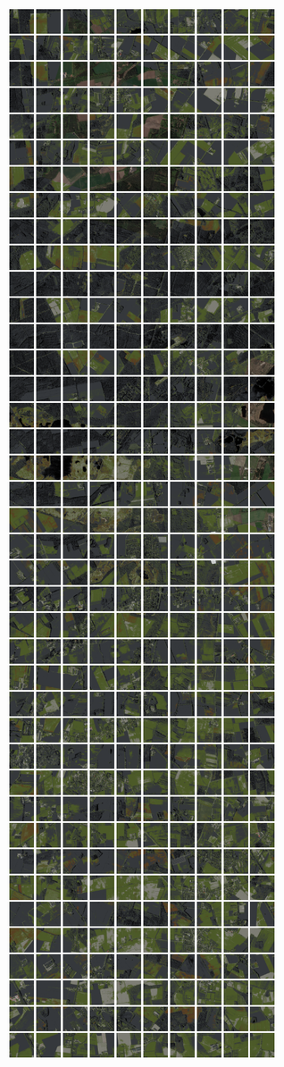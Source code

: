 <html>
<div>
<img src="https://github.com/HakkaTjakka/NL_TILE_MAP/blob/main/18/615/-1031/r.6150.-10310.png" height="44" width="44">
<img src="https://github.com/HakkaTjakka/NL_TILE_MAP/blob/main/18/615/-1031/r.6151.-10310.png" height="44" width="44">
<img src="https://github.com/HakkaTjakka/NL_TILE_MAP/blob/main/18/615/-1031/r.6152.-10310.png" height="44" width="44">
<img src="https://github.com/HakkaTjakka/NL_TILE_MAP/blob/main/18/615/-1031/r.6153.-10310.png" height="44" width="44">
<img src="https://github.com/HakkaTjakka/NL_TILE_MAP/blob/main/18/615/-1031/r.6154.-10310.png" height="44" width="44">
<img src="https://github.com/HakkaTjakka/NL_TILE_MAP/blob/main/18/615/-1031/r.6155.-10310.png" height="44" width="44">
<img src="https://github.com/HakkaTjakka/NL_TILE_MAP/blob/main/18/615/-1031/r.6156.-10310.png" height="44" width="44">
<img src="https://github.com/HakkaTjakka/NL_TILE_MAP/blob/main/18/615/-1031/r.6157.-10310.png" height="44" width="44">
<img src="https://github.com/HakkaTjakka/NL_TILE_MAP/blob/main/18/615/-1031/r.6158.-10310.png" height="44" width="44">
<img src="https://github.com/HakkaTjakka/NL_TILE_MAP/blob/main/18/615/-1031/r.6159.-10310.png" height="44" width="44">
<img src="https://github.com/HakkaTjakka/NL_TILE_MAP/blob/main/18/616/-1031/r.6160.-10310.png" height="44" width="44">
<img src="https://github.com/HakkaTjakka/NL_TILE_MAP/blob/main/18/616/-1031/r.6161.-10310.png" height="44" width="44">
<img src="https://github.com/HakkaTjakka/NL_TILE_MAP/blob/main/18/616/-1031/r.6162.-10310.png" height="44" width="44">
<img src="https://github.com/HakkaTjakka/NL_TILE_MAP/blob/main/18/616/-1031/r.6163.-10310.png" height="44" width="44">
<img src="https://github.com/HakkaTjakka/NL_TILE_MAP/blob/main/18/616/-1031/r.6164.-10310.png" height="44" width="44">
<img src="https://github.com/HakkaTjakka/NL_TILE_MAP/blob/main/18/616/-1031/r.6165.-10310.png" height="44" width="44">
<img src="https://github.com/HakkaTjakka/NL_TILE_MAP/blob/main/18/616/-1031/r.6166.-10310.png" height="44" width="44">
<img src="https://github.com/HakkaTjakka/NL_TILE_MAP/blob/main/18/616/-1031/r.6167.-10310.png" height="44" width="44">
<img src="https://github.com/HakkaTjakka/NL_TILE_MAP/blob/main/18/616/-1031/r.6168.-10310.png" height="44" width="44">
<img src="https://github.com/HakkaTjakka/NL_TILE_MAP/blob/main/18/616/-1031/r.6169.-10310.png" height="44" width="44">
<br>
<img src="https://github.com/HakkaTjakka/NL_TILE_MAP/blob/main/18/615/-1031/r.6150.-10309.png" height="44" width="44">
<img src="https://github.com/HakkaTjakka/NL_TILE_MAP/blob/main/18/615/-1031/r.6151.-10309.png" height="44" width="44">
<img src="https://github.com/HakkaTjakka/NL_TILE_MAP/blob/main/18/615/-1031/r.6152.-10309.png" height="44" width="44">
<img src="https://github.com/HakkaTjakka/NL_TILE_MAP/blob/main/18/615/-1031/r.6153.-10309.png" height="44" width="44">
<img src="https://github.com/HakkaTjakka/NL_TILE_MAP/blob/main/18/615/-1031/r.6154.-10309.png" height="44" width="44">
<img src="https://github.com/HakkaTjakka/NL_TILE_MAP/blob/main/18/615/-1031/r.6155.-10309.png" height="44" width="44">
<img src="https://github.com/HakkaTjakka/NL_TILE_MAP/blob/main/18/615/-1031/r.6156.-10309.png" height="44" width="44">
<img src="https://github.com/HakkaTjakka/NL_TILE_MAP/blob/main/18/615/-1031/r.6157.-10309.png" height="44" width="44">
<img src="https://github.com/HakkaTjakka/NL_TILE_MAP/blob/main/18/615/-1031/r.6158.-10309.png" height="44" width="44">
<img src="https://github.com/HakkaTjakka/NL_TILE_MAP/blob/main/18/615/-1031/r.6159.-10309.png" height="44" width="44">
<img src="https://github.com/HakkaTjakka/NL_TILE_MAP/blob/main/18/616/-1031/r.6160.-10309.png" height="44" width="44">
<img src="https://github.com/HakkaTjakka/NL_TILE_MAP/blob/main/18/616/-1031/r.6161.-10309.png" height="44" width="44">
<img src="https://github.com/HakkaTjakka/NL_TILE_MAP/blob/main/18/616/-1031/r.6162.-10309.png" height="44" width="44">
<img src="https://github.com/HakkaTjakka/NL_TILE_MAP/blob/main/18/616/-1031/r.6163.-10309.png" height="44" width="44">
<img src="https://github.com/HakkaTjakka/NL_TILE_MAP/blob/main/18/616/-1031/r.6164.-10309.png" height="44" width="44">
<img src="https://github.com/HakkaTjakka/NL_TILE_MAP/blob/main/18/616/-1031/r.6165.-10309.png" height="44" width="44">
<img src="https://github.com/HakkaTjakka/NL_TILE_MAP/blob/main/18/616/-1031/r.6166.-10309.png" height="44" width="44">
<img src="https://github.com/HakkaTjakka/NL_TILE_MAP/blob/main/18/616/-1031/r.6167.-10309.png" height="44" width="44">
<img src="https://github.com/HakkaTjakka/NL_TILE_MAP/blob/main/18/616/-1031/r.6168.-10309.png" height="44" width="44">
<img src="https://github.com/HakkaTjakka/NL_TILE_MAP/blob/main/18/616/-1031/r.6169.-10309.png" height="44" width="44">
<br>
<img src="https://github.com/HakkaTjakka/NL_TILE_MAP/blob/main/18/615/-1031/r.6150.-10308.png" height="44" width="44">
<img src="https://github.com/HakkaTjakka/NL_TILE_MAP/blob/main/18/615/-1031/r.6151.-10308.png" height="44" width="44">
<img src="https://github.com/HakkaTjakka/NL_TILE_MAP/blob/main/18/615/-1031/r.6152.-10308.png" height="44" width="44">
<img src="https://github.com/HakkaTjakka/NL_TILE_MAP/blob/main/18/615/-1031/r.6153.-10308.png" height="44" width="44">
<img src="https://github.com/HakkaTjakka/NL_TILE_MAP/blob/main/18/615/-1031/r.6154.-10308.png" height="44" width="44">
<img src="https://github.com/HakkaTjakka/NL_TILE_MAP/blob/main/18/615/-1031/r.6155.-10308.png" height="44" width="44">
<img src="https://github.com/HakkaTjakka/NL_TILE_MAP/blob/main/18/615/-1031/r.6156.-10308.png" height="44" width="44">
<img src="https://github.com/HakkaTjakka/NL_TILE_MAP/blob/main/18/615/-1031/r.6157.-10308.png" height="44" width="44">
<img src="https://github.com/HakkaTjakka/NL_TILE_MAP/blob/main/18/615/-1031/r.6158.-10308.png" height="44" width="44">
<img src="https://github.com/HakkaTjakka/NL_TILE_MAP/blob/main/18/615/-1031/r.6159.-10308.png" height="44" width="44">
<img src="https://github.com/HakkaTjakka/NL_TILE_MAP/blob/main/18/616/-1031/r.6160.-10308.png" height="44" width="44">
<img src="https://github.com/HakkaTjakka/NL_TILE_MAP/blob/main/18/616/-1031/r.6161.-10308.png" height="44" width="44">
<img src="https://github.com/HakkaTjakka/NL_TILE_MAP/blob/main/18/616/-1031/r.6162.-10308.png" height="44" width="44">
<img src="https://github.com/HakkaTjakka/NL_TILE_MAP/blob/main/18/616/-1031/r.6163.-10308.png" height="44" width="44">
<img src="https://github.com/HakkaTjakka/NL_TILE_MAP/blob/main/18/616/-1031/r.6164.-10308.png" height="44" width="44">
<img src="https://github.com/HakkaTjakka/NL_TILE_MAP/blob/main/18/616/-1031/r.6165.-10308.png" height="44" width="44">
<img src="https://github.com/HakkaTjakka/NL_TILE_MAP/blob/main/18/616/-1031/r.6166.-10308.png" height="44" width="44">
<img src="https://github.com/HakkaTjakka/NL_TILE_MAP/blob/main/18/616/-1031/r.6167.-10308.png" height="44" width="44">
<img src="https://github.com/HakkaTjakka/NL_TILE_MAP/blob/main/18/616/-1031/r.6168.-10308.png" height="44" width="44">
<img src="https://github.com/HakkaTjakka/NL_TILE_MAP/blob/main/18/616/-1031/r.6169.-10308.png" height="44" width="44">
<br>
<img src="https://github.com/HakkaTjakka/NL_TILE_MAP/blob/main/18/615/-1031/r.6150.-10307.png" height="44" width="44">
<img src="https://github.com/HakkaTjakka/NL_TILE_MAP/blob/main/18/615/-1031/r.6151.-10307.png" height="44" width="44">
<img src="https://github.com/HakkaTjakka/NL_TILE_MAP/blob/main/18/615/-1031/r.6152.-10307.png" height="44" width="44">
<img src="https://github.com/HakkaTjakka/NL_TILE_MAP/blob/main/18/615/-1031/r.6153.-10307.png" height="44" width="44">
<img src="https://github.com/HakkaTjakka/NL_TILE_MAP/blob/main/18/615/-1031/r.6154.-10307.png" height="44" width="44">
<img src="https://github.com/HakkaTjakka/NL_TILE_MAP/blob/main/18/615/-1031/r.6155.-10307.png" height="44" width="44">
<img src="https://github.com/HakkaTjakka/NL_TILE_MAP/blob/main/18/615/-1031/r.6156.-10307.png" height="44" width="44">
<img src="https://github.com/HakkaTjakka/NL_TILE_MAP/blob/main/18/615/-1031/r.6157.-10307.png" height="44" width="44">
<img src="https://github.com/HakkaTjakka/NL_TILE_MAP/blob/main/18/615/-1031/r.6158.-10307.png" height="44" width="44">
<img src="https://github.com/HakkaTjakka/NL_TILE_MAP/blob/main/18/615/-1031/r.6159.-10307.png" height="44" width="44">
<img src="https://github.com/HakkaTjakka/NL_TILE_MAP/blob/main/18/616/-1031/r.6160.-10307.png" height="44" width="44">
<img src="https://github.com/HakkaTjakka/NL_TILE_MAP/blob/main/18/616/-1031/r.6161.-10307.png" height="44" width="44">
<img src="https://github.com/HakkaTjakka/NL_TILE_MAP/blob/main/18/616/-1031/r.6162.-10307.png" height="44" width="44">
<img src="https://github.com/HakkaTjakka/NL_TILE_MAP/blob/main/18/616/-1031/r.6163.-10307.png" height="44" width="44">
<img src="https://github.com/HakkaTjakka/NL_TILE_MAP/blob/main/18/616/-1031/r.6164.-10307.png" height="44" width="44">
<img src="https://github.com/HakkaTjakka/NL_TILE_MAP/blob/main/18/616/-1031/r.6165.-10307.png" height="44" width="44">
<img src="https://github.com/HakkaTjakka/NL_TILE_MAP/blob/main/18/616/-1031/r.6166.-10307.png" height="44" width="44">
<img src="https://github.com/HakkaTjakka/NL_TILE_MAP/blob/main/18/616/-1031/r.6167.-10307.png" height="44" width="44">
<img src="https://github.com/HakkaTjakka/NL_TILE_MAP/blob/main/18/616/-1031/r.6168.-10307.png" height="44" width="44">
<img src="https://github.com/HakkaTjakka/NL_TILE_MAP/blob/main/18/616/-1031/r.6169.-10307.png" height="44" width="44">
<br>
<img src="https://github.com/HakkaTjakka/NL_TILE_MAP/blob/main/18/615/-1031/r.6150.-10306.png" height="44" width="44">
<img src="https://github.com/HakkaTjakka/NL_TILE_MAP/blob/main/18/615/-1031/r.6151.-10306.png" height="44" width="44">
<img src="https://github.com/HakkaTjakka/NL_TILE_MAP/blob/main/18/615/-1031/r.6152.-10306.png" height="44" width="44">
<img src="https://github.com/HakkaTjakka/NL_TILE_MAP/blob/main/18/615/-1031/r.6153.-10306.png" height="44" width="44">
<img src="https://github.com/HakkaTjakka/NL_TILE_MAP/blob/main/18/615/-1031/r.6154.-10306.png" height="44" width="44">
<img src="https://github.com/HakkaTjakka/NL_TILE_MAP/blob/main/18/615/-1031/r.6155.-10306.png" height="44" width="44">
<img src="https://github.com/HakkaTjakka/NL_TILE_MAP/blob/main/18/615/-1031/r.6156.-10306.png" height="44" width="44">
<img src="https://github.com/HakkaTjakka/NL_TILE_MAP/blob/main/18/615/-1031/r.6157.-10306.png" height="44" width="44">
<img src="https://github.com/HakkaTjakka/NL_TILE_MAP/blob/main/18/615/-1031/r.6158.-10306.png" height="44" width="44">
<img src="https://github.com/HakkaTjakka/NL_TILE_MAP/blob/main/18/615/-1031/r.6159.-10306.png" height="44" width="44">
<img src="https://github.com/HakkaTjakka/NL_TILE_MAP/blob/main/18/616/-1031/r.6160.-10306.png" height="44" width="44">
<img src="https://github.com/HakkaTjakka/NL_TILE_MAP/blob/main/18/616/-1031/r.6161.-10306.png" height="44" width="44">
<img src="https://github.com/HakkaTjakka/NL_TILE_MAP/blob/main/18/616/-1031/r.6162.-10306.png" height="44" width="44">
<img src="https://github.com/HakkaTjakka/NL_TILE_MAP/blob/main/18/616/-1031/r.6163.-10306.png" height="44" width="44">
<img src="https://github.com/HakkaTjakka/NL_TILE_MAP/blob/main/18/616/-1031/r.6164.-10306.png" height="44" width="44">
<img src="https://github.com/HakkaTjakka/NL_TILE_MAP/blob/main/18/616/-1031/r.6165.-10306.png" height="44" width="44">
<img src="https://github.com/HakkaTjakka/NL_TILE_MAP/blob/main/18/616/-1031/r.6166.-10306.png" height="44" width="44">
<img src="https://github.com/HakkaTjakka/NL_TILE_MAP/blob/main/18/616/-1031/r.6167.-10306.png" height="44" width="44">
<img src="https://github.com/HakkaTjakka/NL_TILE_MAP/blob/main/18/616/-1031/r.6168.-10306.png" height="44" width="44">
<img src="https://github.com/HakkaTjakka/NL_TILE_MAP/blob/main/18/616/-1031/r.6169.-10306.png" height="44" width="44">
<br>
<img src="https://github.com/HakkaTjakka/NL_TILE_MAP/blob/main/18/615/-1031/r.6150.-10305.png" height="44" width="44">
<img src="https://github.com/HakkaTjakka/NL_TILE_MAP/blob/main/18/615/-1031/r.6151.-10305.png" height="44" width="44">
<img src="https://github.com/HakkaTjakka/NL_TILE_MAP/blob/main/18/615/-1031/r.6152.-10305.png" height="44" width="44">
<img src="https://github.com/HakkaTjakka/NL_TILE_MAP/blob/main/18/615/-1031/r.6153.-10305.png" height="44" width="44">
<img src="https://github.com/HakkaTjakka/NL_TILE_MAP/blob/main/18/615/-1031/r.6154.-10305.png" height="44" width="44">
<img src="https://github.com/HakkaTjakka/NL_TILE_MAP/blob/main/18/615/-1031/r.6155.-10305.png" height="44" width="44">
<img src="https://github.com/HakkaTjakka/NL_TILE_MAP/blob/main/18/615/-1031/r.6156.-10305.png" height="44" width="44">
<img src="https://github.com/HakkaTjakka/NL_TILE_MAP/blob/main/18/615/-1031/r.6157.-10305.png" height="44" width="44">
<img src="https://github.com/HakkaTjakka/NL_TILE_MAP/blob/main/18/615/-1031/r.6158.-10305.png" height="44" width="44">
<img src="https://github.com/HakkaTjakka/NL_TILE_MAP/blob/main/18/615/-1031/r.6159.-10305.png" height="44" width="44">
<img src="https://github.com/HakkaTjakka/NL_TILE_MAP/blob/main/18/616/-1031/r.6160.-10305.png" height="44" width="44">
<img src="https://github.com/HakkaTjakka/NL_TILE_MAP/blob/main/18/616/-1031/r.6161.-10305.png" height="44" width="44">
<img src="https://github.com/HakkaTjakka/NL_TILE_MAP/blob/main/18/616/-1031/r.6162.-10305.png" height="44" width="44">
<img src="https://github.com/HakkaTjakka/NL_TILE_MAP/blob/main/18/616/-1031/r.6163.-10305.png" height="44" width="44">
<img src="https://github.com/HakkaTjakka/NL_TILE_MAP/blob/main/18/616/-1031/r.6164.-10305.png" height="44" width="44">
<img src="https://github.com/HakkaTjakka/NL_TILE_MAP/blob/main/18/616/-1031/r.6165.-10305.png" height="44" width="44">
<img src="https://github.com/HakkaTjakka/NL_TILE_MAP/blob/main/18/616/-1031/r.6166.-10305.png" height="44" width="44">
<img src="https://github.com/HakkaTjakka/NL_TILE_MAP/blob/main/18/616/-1031/r.6167.-10305.png" height="44" width="44">
<img src="https://github.com/HakkaTjakka/NL_TILE_MAP/blob/main/18/616/-1031/r.6168.-10305.png" height="44" width="44">
<img src="https://github.com/HakkaTjakka/NL_TILE_MAP/blob/main/18/616/-1031/r.6169.-10305.png" height="44" width="44">
<br>
<img src="https://github.com/HakkaTjakka/NL_TILE_MAP/blob/main/18/615/-1031/r.6150.-10304.png" height="44" width="44">
<img src="https://github.com/HakkaTjakka/NL_TILE_MAP/blob/main/18/615/-1031/r.6151.-10304.png" height="44" width="44">
<img src="https://github.com/HakkaTjakka/NL_TILE_MAP/blob/main/18/615/-1031/r.6152.-10304.png" height="44" width="44">
<img src="https://github.com/HakkaTjakka/NL_TILE_MAP/blob/main/18/615/-1031/r.6153.-10304.png" height="44" width="44">
<img src="https://github.com/HakkaTjakka/NL_TILE_MAP/blob/main/18/615/-1031/r.6154.-10304.png" height="44" width="44">
<img src="https://github.com/HakkaTjakka/NL_TILE_MAP/blob/main/18/615/-1031/r.6155.-10304.png" height="44" width="44">
<img src="https://github.com/HakkaTjakka/NL_TILE_MAP/blob/main/18/615/-1031/r.6156.-10304.png" height="44" width="44">
<img src="https://github.com/HakkaTjakka/NL_TILE_MAP/blob/main/18/615/-1031/r.6157.-10304.png" height="44" width="44">
<img src="https://github.com/HakkaTjakka/NL_TILE_MAP/blob/main/18/615/-1031/r.6158.-10304.png" height="44" width="44">
<img src="https://github.com/HakkaTjakka/NL_TILE_MAP/blob/main/18/615/-1031/r.6159.-10304.png" height="44" width="44">
<img src="https://github.com/HakkaTjakka/NL_TILE_MAP/blob/main/18/616/-1031/r.6160.-10304.png" height="44" width="44">
<img src="https://github.com/HakkaTjakka/NL_TILE_MAP/blob/main/18/616/-1031/r.6161.-10304.png" height="44" width="44">
<img src="https://github.com/HakkaTjakka/NL_TILE_MAP/blob/main/18/616/-1031/r.6162.-10304.png" height="44" width="44">
<img src="https://github.com/HakkaTjakka/NL_TILE_MAP/blob/main/18/616/-1031/r.6163.-10304.png" height="44" width="44">
<img src="https://github.com/HakkaTjakka/NL_TILE_MAP/blob/main/18/616/-1031/r.6164.-10304.png" height="44" width="44">
<img src="https://github.com/HakkaTjakka/NL_TILE_MAP/blob/main/18/616/-1031/r.6165.-10304.png" height="44" width="44">
<img src="https://github.com/HakkaTjakka/NL_TILE_MAP/blob/main/18/616/-1031/r.6166.-10304.png" height="44" width="44">
<img src="https://github.com/HakkaTjakka/NL_TILE_MAP/blob/main/18/616/-1031/r.6167.-10304.png" height="44" width="44">
<img src="https://github.com/HakkaTjakka/NL_TILE_MAP/blob/main/18/616/-1031/r.6168.-10304.png" height="44" width="44">
<img src="https://github.com/HakkaTjakka/NL_TILE_MAP/blob/main/18/616/-1031/r.6169.-10304.png" height="44" width="44">
<br>
<img src="https://github.com/HakkaTjakka/NL_TILE_MAP/blob/main/18/615/-1031/r.6150.-10303.png" height="44" width="44">
<img src="https://github.com/HakkaTjakka/NL_TILE_MAP/blob/main/18/615/-1031/r.6151.-10303.png" height="44" width="44">
<img src="https://github.com/HakkaTjakka/NL_TILE_MAP/blob/main/18/615/-1031/r.6152.-10303.png" height="44" width="44">
<img src="https://github.com/HakkaTjakka/NL_TILE_MAP/blob/main/18/615/-1031/r.6153.-10303.png" height="44" width="44">
<img src="https://github.com/HakkaTjakka/NL_TILE_MAP/blob/main/18/615/-1031/r.6154.-10303.png" height="44" width="44">
<img src="https://github.com/HakkaTjakka/NL_TILE_MAP/blob/main/18/615/-1031/r.6155.-10303.png" height="44" width="44">
<img src="https://github.com/HakkaTjakka/NL_TILE_MAP/blob/main/18/615/-1031/r.6156.-10303.png" height="44" width="44">
<img src="https://github.com/HakkaTjakka/NL_TILE_MAP/blob/main/18/615/-1031/r.6157.-10303.png" height="44" width="44">
<img src="https://github.com/HakkaTjakka/NL_TILE_MAP/blob/main/18/615/-1031/r.6158.-10303.png" height="44" width="44">
<img src="https://github.com/HakkaTjakka/NL_TILE_MAP/blob/main/18/615/-1031/r.6159.-10303.png" height="44" width="44">
<img src="https://github.com/HakkaTjakka/NL_TILE_MAP/blob/main/18/616/-1031/r.6160.-10303.png" height="44" width="44">
<img src="https://github.com/HakkaTjakka/NL_TILE_MAP/blob/main/18/616/-1031/r.6161.-10303.png" height="44" width="44">
<img src="https://github.com/HakkaTjakka/NL_TILE_MAP/blob/main/18/616/-1031/r.6162.-10303.png" height="44" width="44">
<img src="https://github.com/HakkaTjakka/NL_TILE_MAP/blob/main/18/616/-1031/r.6163.-10303.png" height="44" width="44">
<img src="https://github.com/HakkaTjakka/NL_TILE_MAP/blob/main/18/616/-1031/r.6164.-10303.png" height="44" width="44">
<img src="https://github.com/HakkaTjakka/NL_TILE_MAP/blob/main/18/616/-1031/r.6165.-10303.png" height="44" width="44">
<img src="https://github.com/HakkaTjakka/NL_TILE_MAP/blob/main/18/616/-1031/r.6166.-10303.png" height="44" width="44">
<img src="https://github.com/HakkaTjakka/NL_TILE_MAP/blob/main/18/616/-1031/r.6167.-10303.png" height="44" width="44">
<img src="https://github.com/HakkaTjakka/NL_TILE_MAP/blob/main/18/616/-1031/r.6168.-10303.png" height="44" width="44">
<img src="https://github.com/HakkaTjakka/NL_TILE_MAP/blob/main/18/616/-1031/r.6169.-10303.png" height="44" width="44">
<br>
<img src="https://github.com/HakkaTjakka/NL_TILE_MAP/blob/main/18/615/-1031/r.6150.-10302.png" height="44" width="44">
<img src="https://github.com/HakkaTjakka/NL_TILE_MAP/blob/main/18/615/-1031/r.6151.-10302.png" height="44" width="44">
<img src="https://github.com/HakkaTjakka/NL_TILE_MAP/blob/main/18/615/-1031/r.6152.-10302.png" height="44" width="44">
<img src="https://github.com/HakkaTjakka/NL_TILE_MAP/blob/main/18/615/-1031/r.6153.-10302.png" height="44" width="44">
<img src="https://github.com/HakkaTjakka/NL_TILE_MAP/blob/main/18/615/-1031/r.6154.-10302.png" height="44" width="44">
<img src="https://github.com/HakkaTjakka/NL_TILE_MAP/blob/main/18/615/-1031/r.6155.-10302.png" height="44" width="44">
<img src="https://github.com/HakkaTjakka/NL_TILE_MAP/blob/main/18/615/-1031/r.6156.-10302.png" height="44" width="44">
<img src="https://github.com/HakkaTjakka/NL_TILE_MAP/blob/main/18/615/-1031/r.6157.-10302.png" height="44" width="44">
<img src="https://github.com/HakkaTjakka/NL_TILE_MAP/blob/main/18/615/-1031/r.6158.-10302.png" height="44" width="44">
<img src="https://github.com/HakkaTjakka/NL_TILE_MAP/blob/main/18/615/-1031/r.6159.-10302.png" height="44" width="44">
<img src="https://github.com/HakkaTjakka/NL_TILE_MAP/blob/main/18/616/-1031/r.6160.-10302.png" height="44" width="44">
<img src="https://github.com/HakkaTjakka/NL_TILE_MAP/blob/main/18/616/-1031/r.6161.-10302.png" height="44" width="44">
<img src="https://github.com/HakkaTjakka/NL_TILE_MAP/blob/main/18/616/-1031/r.6162.-10302.png" height="44" width="44">
<img src="https://github.com/HakkaTjakka/NL_TILE_MAP/blob/main/18/616/-1031/r.6163.-10302.png" height="44" width="44">
<img src="https://github.com/HakkaTjakka/NL_TILE_MAP/blob/main/18/616/-1031/r.6164.-10302.png" height="44" width="44">
<img src="https://github.com/HakkaTjakka/NL_TILE_MAP/blob/main/18/616/-1031/r.6165.-10302.png" height="44" width="44">
<img src="https://github.com/HakkaTjakka/NL_TILE_MAP/blob/main/18/616/-1031/r.6166.-10302.png" height="44" width="44">
<img src="https://github.com/HakkaTjakka/NL_TILE_MAP/blob/main/18/616/-1031/r.6167.-10302.png" height="44" width="44">
<img src="https://github.com/HakkaTjakka/NL_TILE_MAP/blob/main/18/616/-1031/r.6168.-10302.png" height="44" width="44">
<img src="https://github.com/HakkaTjakka/NL_TILE_MAP/blob/main/18/616/-1031/r.6169.-10302.png" height="44" width="44">
<br>
<img src="https://github.com/HakkaTjakka/NL_TILE_MAP/blob/main/18/615/-1031/r.6150.-10301.png" height="44" width="44">
<img src="https://github.com/HakkaTjakka/NL_TILE_MAP/blob/main/18/615/-1031/r.6151.-10301.png" height="44" width="44">
<img src="https://github.com/HakkaTjakka/NL_TILE_MAP/blob/main/18/615/-1031/r.6152.-10301.png" height="44" width="44">
<img src="https://github.com/HakkaTjakka/NL_TILE_MAP/blob/main/18/615/-1031/r.6153.-10301.png" height="44" width="44">
<img src="https://github.com/HakkaTjakka/NL_TILE_MAP/blob/main/18/615/-1031/r.6154.-10301.png" height="44" width="44">
<img src="https://github.com/HakkaTjakka/NL_TILE_MAP/blob/main/18/615/-1031/r.6155.-10301.png" height="44" width="44">
<img src="https://github.com/HakkaTjakka/NL_TILE_MAP/blob/main/18/615/-1031/r.6156.-10301.png" height="44" width="44">
<img src="https://github.com/HakkaTjakka/NL_TILE_MAP/blob/main/18/615/-1031/r.6157.-10301.png" height="44" width="44">
<img src="https://github.com/HakkaTjakka/NL_TILE_MAP/blob/main/18/615/-1031/r.6158.-10301.png" height="44" width="44">
<img src="https://github.com/HakkaTjakka/NL_TILE_MAP/blob/main/18/615/-1031/r.6159.-10301.png" height="44" width="44">
<img src="https://github.com/HakkaTjakka/NL_TILE_MAP/blob/main/18/616/-1031/r.6160.-10301.png" height="44" width="44">
<img src="https://github.com/HakkaTjakka/NL_TILE_MAP/blob/main/18/616/-1031/r.6161.-10301.png" height="44" width="44">
<img src="https://github.com/HakkaTjakka/NL_TILE_MAP/blob/main/18/616/-1031/r.6162.-10301.png" height="44" width="44">
<img src="https://github.com/HakkaTjakka/NL_TILE_MAP/blob/main/18/616/-1031/r.6163.-10301.png" height="44" width="44">
<img src="https://github.com/HakkaTjakka/NL_TILE_MAP/blob/main/18/616/-1031/r.6164.-10301.png" height="44" width="44">
<img src="https://github.com/HakkaTjakka/NL_TILE_MAP/blob/main/18/616/-1031/r.6165.-10301.png" height="44" width="44">
<img src="https://github.com/HakkaTjakka/NL_TILE_MAP/blob/main/18/616/-1031/r.6166.-10301.png" height="44" width="44">
<img src="https://github.com/HakkaTjakka/NL_TILE_MAP/blob/main/18/616/-1031/r.6167.-10301.png" height="44" width="44">
<img src="https://github.com/HakkaTjakka/NL_TILE_MAP/blob/main/18/616/-1031/r.6168.-10301.png" height="44" width="44">
<img src="https://github.com/HakkaTjakka/NL_TILE_MAP/blob/main/18/616/-1031/r.6169.-10301.png" height="44" width="44">
<br>
<img src="https://github.com/HakkaTjakka/NL_TILE_MAP/blob/main/18/615/-1030/r.6150.-10300.png" height="44" width="44">
<img src="https://github.com/HakkaTjakka/NL_TILE_MAP/blob/main/18/615/-1030/r.6151.-10300.png" height="44" width="44">
<img src="https://github.com/HakkaTjakka/NL_TILE_MAP/blob/main/18/615/-1030/r.6152.-10300.png" height="44" width="44">
<img src="https://github.com/HakkaTjakka/NL_TILE_MAP/blob/main/18/615/-1030/r.6153.-10300.png" height="44" width="44">
<img src="https://github.com/HakkaTjakka/NL_TILE_MAP/blob/main/18/615/-1030/r.6154.-10300.png" height="44" width="44">
<img src="https://github.com/HakkaTjakka/NL_TILE_MAP/blob/main/18/615/-1030/r.6155.-10300.png" height="44" width="44">
<img src="https://github.com/HakkaTjakka/NL_TILE_MAP/blob/main/18/615/-1030/r.6156.-10300.png" height="44" width="44">
<img src="https://github.com/HakkaTjakka/NL_TILE_MAP/blob/main/18/615/-1030/r.6157.-10300.png" height="44" width="44">
<img src="https://github.com/HakkaTjakka/NL_TILE_MAP/blob/main/18/615/-1030/r.6158.-10300.png" height="44" width="44">
<img src="https://github.com/HakkaTjakka/NL_TILE_MAP/blob/main/18/615/-1030/r.6159.-10300.png" height="44" width="44">
<img src="https://github.com/HakkaTjakka/NL_TILE_MAP/blob/main/18/616/-1030/r.6160.-10300.png" height="44" width="44">
<img src="https://github.com/HakkaTjakka/NL_TILE_MAP/blob/main/18/616/-1030/r.6161.-10300.png" height="44" width="44">
<img src="https://github.com/HakkaTjakka/NL_TILE_MAP/blob/main/18/616/-1030/r.6162.-10300.png" height="44" width="44">
<img src="https://github.com/HakkaTjakka/NL_TILE_MAP/blob/main/18/616/-1030/r.6163.-10300.png" height="44" width="44">
<img src="https://github.com/HakkaTjakka/NL_TILE_MAP/blob/main/18/616/-1030/r.6164.-10300.png" height="44" width="44">
<img src="https://github.com/HakkaTjakka/NL_TILE_MAP/blob/main/18/616/-1030/r.6165.-10300.png" height="44" width="44">
<img src="https://github.com/HakkaTjakka/NL_TILE_MAP/blob/main/18/616/-1030/r.6166.-10300.png" height="44" width="44">
<img src="https://github.com/HakkaTjakka/NL_TILE_MAP/blob/main/18/616/-1030/r.6167.-10300.png" height="44" width="44">
<img src="https://github.com/HakkaTjakka/NL_TILE_MAP/blob/main/18/616/-1030/r.6168.-10300.png" height="44" width="44">
<img src="https://github.com/HakkaTjakka/NL_TILE_MAP/blob/main/18/616/-1030/r.6169.-10300.png" height="44" width="44">
<br>
<img src="https://github.com/HakkaTjakka/NL_TILE_MAP/blob/main/18/615/-1030/r.6150.-10299.png" height="44" width="44">
<img src="https://github.com/HakkaTjakka/NL_TILE_MAP/blob/main/18/615/-1030/r.6151.-10299.png" height="44" width="44">
<img src="https://github.com/HakkaTjakka/NL_TILE_MAP/blob/main/18/615/-1030/r.6152.-10299.png" height="44" width="44">
<img src="https://github.com/HakkaTjakka/NL_TILE_MAP/blob/main/18/615/-1030/r.6153.-10299.png" height="44" width="44">
<img src="https://github.com/HakkaTjakka/NL_TILE_MAP/blob/main/18/615/-1030/r.6154.-10299.png" height="44" width="44">
<img src="https://github.com/HakkaTjakka/NL_TILE_MAP/blob/main/18/615/-1030/r.6155.-10299.png" height="44" width="44">
<img src="https://github.com/HakkaTjakka/NL_TILE_MAP/blob/main/18/615/-1030/r.6156.-10299.png" height="44" width="44">
<img src="https://github.com/HakkaTjakka/NL_TILE_MAP/blob/main/18/615/-1030/r.6157.-10299.png" height="44" width="44">
<img src="https://github.com/HakkaTjakka/NL_TILE_MAP/blob/main/18/615/-1030/r.6158.-10299.png" height="44" width="44">
<img src="https://github.com/HakkaTjakka/NL_TILE_MAP/blob/main/18/615/-1030/r.6159.-10299.png" height="44" width="44">
<img src="https://github.com/HakkaTjakka/NL_TILE_MAP/blob/main/18/616/-1030/r.6160.-10299.png" height="44" width="44">
<img src="https://github.com/HakkaTjakka/NL_TILE_MAP/blob/main/18/616/-1030/r.6161.-10299.png" height="44" width="44">
<img src="https://github.com/HakkaTjakka/NL_TILE_MAP/blob/main/18/616/-1030/r.6162.-10299.png" height="44" width="44">
<img src="https://github.com/HakkaTjakka/NL_TILE_MAP/blob/main/18/616/-1030/r.6163.-10299.png" height="44" width="44">
<img src="https://github.com/HakkaTjakka/NL_TILE_MAP/blob/main/18/616/-1030/r.6164.-10299.png" height="44" width="44">
<img src="https://github.com/HakkaTjakka/NL_TILE_MAP/blob/main/18/616/-1030/r.6165.-10299.png" height="44" width="44">
<img src="https://github.com/HakkaTjakka/NL_TILE_MAP/blob/main/18/616/-1030/r.6166.-10299.png" height="44" width="44">
<img src="https://github.com/HakkaTjakka/NL_TILE_MAP/blob/main/18/616/-1030/r.6167.-10299.png" height="44" width="44">
<img src="https://github.com/HakkaTjakka/NL_TILE_MAP/blob/main/18/616/-1030/r.6168.-10299.png" height="44" width="44">
<img src="https://github.com/HakkaTjakka/NL_TILE_MAP/blob/main/18/616/-1030/r.6169.-10299.png" height="44" width="44">
<br>
<img src="https://github.com/HakkaTjakka/NL_TILE_MAP/blob/main/18/615/-1030/r.6150.-10298.png" height="44" width="44">
<img src="https://github.com/HakkaTjakka/NL_TILE_MAP/blob/main/18/615/-1030/r.6151.-10298.png" height="44" width="44">
<img src="https://github.com/HakkaTjakka/NL_TILE_MAP/blob/main/18/615/-1030/r.6152.-10298.png" height="44" width="44">
<img src="https://github.com/HakkaTjakka/NL_TILE_MAP/blob/main/18/615/-1030/r.6153.-10298.png" height="44" width="44">
<img src="https://github.com/HakkaTjakka/NL_TILE_MAP/blob/main/18/615/-1030/r.6154.-10298.png" height="44" width="44">
<img src="https://github.com/HakkaTjakka/NL_TILE_MAP/blob/main/18/615/-1030/r.6155.-10298.png" height="44" width="44">
<img src="https://github.com/HakkaTjakka/NL_TILE_MAP/blob/main/18/615/-1030/r.6156.-10298.png" height="44" width="44">
<img src="https://github.com/HakkaTjakka/NL_TILE_MAP/blob/main/18/615/-1030/r.6157.-10298.png" height="44" width="44">
<img src="https://github.com/HakkaTjakka/NL_TILE_MAP/blob/main/18/615/-1030/r.6158.-10298.png" height="44" width="44">
<img src="https://github.com/HakkaTjakka/NL_TILE_MAP/blob/main/18/615/-1030/r.6159.-10298.png" height="44" width="44">
<img src="https://github.com/HakkaTjakka/NL_TILE_MAP/blob/main/18/616/-1030/r.6160.-10298.png" height="44" width="44">
<img src="https://github.com/HakkaTjakka/NL_TILE_MAP/blob/main/18/616/-1030/r.6161.-10298.png" height="44" width="44">
<img src="https://github.com/HakkaTjakka/NL_TILE_MAP/blob/main/18/616/-1030/r.6162.-10298.png" height="44" width="44">
<img src="https://github.com/HakkaTjakka/NL_TILE_MAP/blob/main/18/616/-1030/r.6163.-10298.png" height="44" width="44">
<img src="https://github.com/HakkaTjakka/NL_TILE_MAP/blob/main/18/616/-1030/r.6164.-10298.png" height="44" width="44">
<img src="https://github.com/HakkaTjakka/NL_TILE_MAP/blob/main/18/616/-1030/r.6165.-10298.png" height="44" width="44">
<img src="https://github.com/HakkaTjakka/NL_TILE_MAP/blob/main/18/616/-1030/r.6166.-10298.png" height="44" width="44">
<img src="https://github.com/HakkaTjakka/NL_TILE_MAP/blob/main/18/616/-1030/r.6167.-10298.png" height="44" width="44">
<img src="https://github.com/HakkaTjakka/NL_TILE_MAP/blob/main/18/616/-1030/r.6168.-10298.png" height="44" width="44">
<img src="https://github.com/HakkaTjakka/NL_TILE_MAP/blob/main/18/616/-1030/r.6169.-10298.png" height="44" width="44">
<br>
<img src="https://github.com/HakkaTjakka/NL_TILE_MAP/blob/main/18/615/-1030/r.6150.-10297.png" height="44" width="44">
<img src="https://github.com/HakkaTjakka/NL_TILE_MAP/blob/main/18/615/-1030/r.6151.-10297.png" height="44" width="44">
<img src="https://github.com/HakkaTjakka/NL_TILE_MAP/blob/main/18/615/-1030/r.6152.-10297.png" height="44" width="44">
<img src="https://github.com/HakkaTjakka/NL_TILE_MAP/blob/main/18/615/-1030/r.6153.-10297.png" height="44" width="44">
<img src="https://github.com/HakkaTjakka/NL_TILE_MAP/blob/main/18/615/-1030/r.6154.-10297.png" height="44" width="44">
<img src="https://github.com/HakkaTjakka/NL_TILE_MAP/blob/main/18/615/-1030/r.6155.-10297.png" height="44" width="44">
<img src="https://github.com/HakkaTjakka/NL_TILE_MAP/blob/main/18/615/-1030/r.6156.-10297.png" height="44" width="44">
<img src="https://github.com/HakkaTjakka/NL_TILE_MAP/blob/main/18/615/-1030/r.6157.-10297.png" height="44" width="44">
<img src="https://github.com/HakkaTjakka/NL_TILE_MAP/blob/main/18/615/-1030/r.6158.-10297.png" height="44" width="44">
<img src="https://github.com/HakkaTjakka/NL_TILE_MAP/blob/main/18/615/-1030/r.6159.-10297.png" height="44" width="44">
<img src="https://github.com/HakkaTjakka/NL_TILE_MAP/blob/main/18/616/-1030/r.6160.-10297.png" height="44" width="44">
<img src="https://github.com/HakkaTjakka/NL_TILE_MAP/blob/main/18/616/-1030/r.6161.-10297.png" height="44" width="44">
<img src="https://github.com/HakkaTjakka/NL_TILE_MAP/blob/main/18/616/-1030/r.6162.-10297.png" height="44" width="44">
<img src="https://github.com/HakkaTjakka/NL_TILE_MAP/blob/main/18/616/-1030/r.6163.-10297.png" height="44" width="44">
<img src="https://github.com/HakkaTjakka/NL_TILE_MAP/blob/main/18/616/-1030/r.6164.-10297.png" height="44" width="44">
<img src="https://github.com/HakkaTjakka/NL_TILE_MAP/blob/main/18/616/-1030/r.6165.-10297.png" height="44" width="44">
<img src="https://github.com/HakkaTjakka/NL_TILE_MAP/blob/main/18/616/-1030/r.6166.-10297.png" height="44" width="44">
<img src="https://github.com/HakkaTjakka/NL_TILE_MAP/blob/main/18/616/-1030/r.6167.-10297.png" height="44" width="44">
<img src="https://github.com/HakkaTjakka/NL_TILE_MAP/blob/main/18/616/-1030/r.6168.-10297.png" height="44" width="44">
<img src="https://github.com/HakkaTjakka/NL_TILE_MAP/blob/main/18/616/-1030/r.6169.-10297.png" height="44" width="44">
<br>
<img src="https://github.com/HakkaTjakka/NL_TILE_MAP/blob/main/18/615/-1030/r.6150.-10296.png" height="44" width="44">
<img src="https://github.com/HakkaTjakka/NL_TILE_MAP/blob/main/18/615/-1030/r.6151.-10296.png" height="44" width="44">
<img src="https://github.com/HakkaTjakka/NL_TILE_MAP/blob/main/18/615/-1030/r.6152.-10296.png" height="44" width="44">
<img src="https://github.com/HakkaTjakka/NL_TILE_MAP/blob/main/18/615/-1030/r.6153.-10296.png" height="44" width="44">
<img src="https://github.com/HakkaTjakka/NL_TILE_MAP/blob/main/18/615/-1030/r.6154.-10296.png" height="44" width="44">
<img src="https://github.com/HakkaTjakka/NL_TILE_MAP/blob/main/18/615/-1030/r.6155.-10296.png" height="44" width="44">
<img src="https://github.com/HakkaTjakka/NL_TILE_MAP/blob/main/18/615/-1030/r.6156.-10296.png" height="44" width="44">
<img src="https://github.com/HakkaTjakka/NL_TILE_MAP/blob/main/18/615/-1030/r.6157.-10296.png" height="44" width="44">
<img src="https://github.com/HakkaTjakka/NL_TILE_MAP/blob/main/18/615/-1030/r.6158.-10296.png" height="44" width="44">
<img src="https://github.com/HakkaTjakka/NL_TILE_MAP/blob/main/18/615/-1030/r.6159.-10296.png" height="44" width="44">
<img src="https://github.com/HakkaTjakka/NL_TILE_MAP/blob/main/18/616/-1030/r.6160.-10296.png" height="44" width="44">
<img src="https://github.com/HakkaTjakka/NL_TILE_MAP/blob/main/18/616/-1030/r.6161.-10296.png" height="44" width="44">
<img src="https://github.com/HakkaTjakka/NL_TILE_MAP/blob/main/18/616/-1030/r.6162.-10296.png" height="44" width="44">
<img src="https://github.com/HakkaTjakka/NL_TILE_MAP/blob/main/18/616/-1030/r.6163.-10296.png" height="44" width="44">
<img src="https://github.com/HakkaTjakka/NL_TILE_MAP/blob/main/18/616/-1030/r.6164.-10296.png" height="44" width="44">
<img src="https://github.com/HakkaTjakka/NL_TILE_MAP/blob/main/18/616/-1030/r.6165.-10296.png" height="44" width="44">
<img src="https://github.com/HakkaTjakka/NL_TILE_MAP/blob/main/18/616/-1030/r.6166.-10296.png" height="44" width="44">
<img src="https://github.com/HakkaTjakka/NL_TILE_MAP/blob/main/18/616/-1030/r.6167.-10296.png" height="44" width="44">
<img src="https://github.com/HakkaTjakka/NL_TILE_MAP/blob/main/18/616/-1030/r.6168.-10296.png" height="44" width="44">
<img src="https://github.com/HakkaTjakka/NL_TILE_MAP/blob/main/18/616/-1030/r.6169.-10296.png" height="44" width="44">
<br>
<img src="https://github.com/HakkaTjakka/NL_TILE_MAP/blob/main/18/615/-1030/r.6150.-10295.png" height="44" width="44">
<img src="https://github.com/HakkaTjakka/NL_TILE_MAP/blob/main/18/615/-1030/r.6151.-10295.png" height="44" width="44">
<img src="https://github.com/HakkaTjakka/NL_TILE_MAP/blob/main/18/615/-1030/r.6152.-10295.png" height="44" width="44">
<img src="https://github.com/HakkaTjakka/NL_TILE_MAP/blob/main/18/615/-1030/r.6153.-10295.png" height="44" width="44">
<img src="https://github.com/HakkaTjakka/NL_TILE_MAP/blob/main/18/615/-1030/r.6154.-10295.png" height="44" width="44">
<img src="https://github.com/HakkaTjakka/NL_TILE_MAP/blob/main/18/615/-1030/r.6155.-10295.png" height="44" width="44">
<img src="https://github.com/HakkaTjakka/NL_TILE_MAP/blob/main/18/615/-1030/r.6156.-10295.png" height="44" width="44">
<img src="https://github.com/HakkaTjakka/NL_TILE_MAP/blob/main/18/615/-1030/r.6157.-10295.png" height="44" width="44">
<img src="https://github.com/HakkaTjakka/NL_TILE_MAP/blob/main/18/615/-1030/r.6158.-10295.png" height="44" width="44">
<img src="https://github.com/HakkaTjakka/NL_TILE_MAP/blob/main/18/615/-1030/r.6159.-10295.png" height="44" width="44">
<img src="https://github.com/HakkaTjakka/NL_TILE_MAP/blob/main/18/616/-1030/r.6160.-10295.png" height="44" width="44">
<img src="https://github.com/HakkaTjakka/NL_TILE_MAP/blob/main/18/616/-1030/r.6161.-10295.png" height="44" width="44">
<img src="https://github.com/HakkaTjakka/NL_TILE_MAP/blob/main/18/616/-1030/r.6162.-10295.png" height="44" width="44">
<img src="https://github.com/HakkaTjakka/NL_TILE_MAP/blob/main/18/616/-1030/r.6163.-10295.png" height="44" width="44">
<img src="https://github.com/HakkaTjakka/NL_TILE_MAP/blob/main/18/616/-1030/r.6164.-10295.png" height="44" width="44">
<img src="https://github.com/HakkaTjakka/NL_TILE_MAP/blob/main/18/616/-1030/r.6165.-10295.png" height="44" width="44">
<img src="https://github.com/HakkaTjakka/NL_TILE_MAP/blob/main/18/616/-1030/r.6166.-10295.png" height="44" width="44">
<img src="https://github.com/HakkaTjakka/NL_TILE_MAP/blob/main/18/616/-1030/r.6167.-10295.png" height="44" width="44">
<img src="https://github.com/HakkaTjakka/NL_TILE_MAP/blob/main/18/616/-1030/r.6168.-10295.png" height="44" width="44">
<img src="https://github.com/HakkaTjakka/NL_TILE_MAP/blob/main/18/616/-1030/r.6169.-10295.png" height="44" width="44">
<br>
<img src="https://github.com/HakkaTjakka/NL_TILE_MAP/blob/main/18/615/-1030/r.6150.-10294.png" height="44" width="44">
<img src="https://github.com/HakkaTjakka/NL_TILE_MAP/blob/main/18/615/-1030/r.6151.-10294.png" height="44" width="44">
<img src="https://github.com/HakkaTjakka/NL_TILE_MAP/blob/main/18/615/-1030/r.6152.-10294.png" height="44" width="44">
<img src="https://github.com/HakkaTjakka/NL_TILE_MAP/blob/main/18/615/-1030/r.6153.-10294.png" height="44" width="44">
<img src="https://github.com/HakkaTjakka/NL_TILE_MAP/blob/main/18/615/-1030/r.6154.-10294.png" height="44" width="44">
<img src="https://github.com/HakkaTjakka/NL_TILE_MAP/blob/main/18/615/-1030/r.6155.-10294.png" height="44" width="44">
<img src="https://github.com/HakkaTjakka/NL_TILE_MAP/blob/main/18/615/-1030/r.6156.-10294.png" height="44" width="44">
<img src="https://github.com/HakkaTjakka/NL_TILE_MAP/blob/main/18/615/-1030/r.6157.-10294.png" height="44" width="44">
<img src="https://github.com/HakkaTjakka/NL_TILE_MAP/blob/main/18/615/-1030/r.6158.-10294.png" height="44" width="44">
<img src="https://github.com/HakkaTjakka/NL_TILE_MAP/blob/main/18/615/-1030/r.6159.-10294.png" height="44" width="44">
<img src="https://github.com/HakkaTjakka/NL_TILE_MAP/blob/main/18/616/-1030/r.6160.-10294.png" height="44" width="44">
<img src="https://github.com/HakkaTjakka/NL_TILE_MAP/blob/main/18/616/-1030/r.6161.-10294.png" height="44" width="44">
<img src="https://github.com/HakkaTjakka/NL_TILE_MAP/blob/main/18/616/-1030/r.6162.-10294.png" height="44" width="44">
<img src="https://github.com/HakkaTjakka/NL_TILE_MAP/blob/main/18/616/-1030/r.6163.-10294.png" height="44" width="44">
<img src="https://github.com/HakkaTjakka/NL_TILE_MAP/blob/main/18/616/-1030/r.6164.-10294.png" height="44" width="44">
<img src="https://github.com/HakkaTjakka/NL_TILE_MAP/blob/main/18/616/-1030/r.6165.-10294.png" height="44" width="44">
<img src="https://github.com/HakkaTjakka/NL_TILE_MAP/blob/main/18/616/-1030/r.6166.-10294.png" height="44" width="44">
<img src="https://github.com/HakkaTjakka/NL_TILE_MAP/blob/main/18/616/-1030/r.6167.-10294.png" height="44" width="44">
<img src="https://github.com/HakkaTjakka/NL_TILE_MAP/blob/main/18/616/-1030/r.6168.-10294.png" height="44" width="44">
<img src="https://github.com/HakkaTjakka/NL_TILE_MAP/blob/main/18/616/-1030/r.6169.-10294.png" height="44" width="44">
<br>
<img src="https://github.com/HakkaTjakka/NL_TILE_MAP/blob/main/18/615/-1030/r.6150.-10293.png" height="44" width="44">
<img src="https://github.com/HakkaTjakka/NL_TILE_MAP/blob/main/18/615/-1030/r.6151.-10293.png" height="44" width="44">
<img src="https://github.com/HakkaTjakka/NL_TILE_MAP/blob/main/18/615/-1030/r.6152.-10293.png" height="44" width="44">
<img src="https://github.com/HakkaTjakka/NL_TILE_MAP/blob/main/18/615/-1030/r.6153.-10293.png" height="44" width="44">
<img src="https://github.com/HakkaTjakka/NL_TILE_MAP/blob/main/18/615/-1030/r.6154.-10293.png" height="44" width="44">
<img src="https://github.com/HakkaTjakka/NL_TILE_MAP/blob/main/18/615/-1030/r.6155.-10293.png" height="44" width="44">
<img src="https://github.com/HakkaTjakka/NL_TILE_MAP/blob/main/18/615/-1030/r.6156.-10293.png" height="44" width="44">
<img src="https://github.com/HakkaTjakka/NL_TILE_MAP/blob/main/18/615/-1030/r.6157.-10293.png" height="44" width="44">
<img src="https://github.com/HakkaTjakka/NL_TILE_MAP/blob/main/18/615/-1030/r.6158.-10293.png" height="44" width="44">
<img src="https://github.com/HakkaTjakka/NL_TILE_MAP/blob/main/18/615/-1030/r.6159.-10293.png" height="44" width="44">
<img src="https://github.com/HakkaTjakka/NL_TILE_MAP/blob/main/18/616/-1030/r.6160.-10293.png" height="44" width="44">
<img src="https://github.com/HakkaTjakka/NL_TILE_MAP/blob/main/18/616/-1030/r.6161.-10293.png" height="44" width="44">
<img src="https://github.com/HakkaTjakka/NL_TILE_MAP/blob/main/18/616/-1030/r.6162.-10293.png" height="44" width="44">
<img src="https://github.com/HakkaTjakka/NL_TILE_MAP/blob/main/18/616/-1030/r.6163.-10293.png" height="44" width="44">
<img src="https://github.com/HakkaTjakka/NL_TILE_MAP/blob/main/18/616/-1030/r.6164.-10293.png" height="44" width="44">
<img src="https://github.com/HakkaTjakka/NL_TILE_MAP/blob/main/18/616/-1030/r.6165.-10293.png" height="44" width="44">
<img src="https://github.com/HakkaTjakka/NL_TILE_MAP/blob/main/18/616/-1030/r.6166.-10293.png" height="44" width="44">
<img src="https://github.com/HakkaTjakka/NL_TILE_MAP/blob/main/18/616/-1030/r.6167.-10293.png" height="44" width="44">
<img src="https://github.com/HakkaTjakka/NL_TILE_MAP/blob/main/18/616/-1030/r.6168.-10293.png" height="44" width="44">
<img src="https://github.com/HakkaTjakka/NL_TILE_MAP/blob/main/18/616/-1030/r.6169.-10293.png" height="44" width="44">
<br>
<img src="https://github.com/HakkaTjakka/NL_TILE_MAP/blob/main/18/615/-1030/r.6150.-10292.png" height="44" width="44">
<img src="https://github.com/HakkaTjakka/NL_TILE_MAP/blob/main/18/615/-1030/r.6151.-10292.png" height="44" width="44">
<img src="https://github.com/HakkaTjakka/NL_TILE_MAP/blob/main/18/615/-1030/r.6152.-10292.png" height="44" width="44">
<img src="https://github.com/HakkaTjakka/NL_TILE_MAP/blob/main/18/615/-1030/r.6153.-10292.png" height="44" width="44">
<img src="https://github.com/HakkaTjakka/NL_TILE_MAP/blob/main/18/615/-1030/r.6154.-10292.png" height="44" width="44">
<img src="https://github.com/HakkaTjakka/NL_TILE_MAP/blob/main/18/615/-1030/r.6155.-10292.png" height="44" width="44">
<img src="https://github.com/HakkaTjakka/NL_TILE_MAP/blob/main/18/615/-1030/r.6156.-10292.png" height="44" width="44">
<img src="https://github.com/HakkaTjakka/NL_TILE_MAP/blob/main/18/615/-1030/r.6157.-10292.png" height="44" width="44">
<img src="https://github.com/HakkaTjakka/NL_TILE_MAP/blob/main/18/615/-1030/r.6158.-10292.png" height="44" width="44">
<img src="https://github.com/HakkaTjakka/NL_TILE_MAP/blob/main/18/615/-1030/r.6159.-10292.png" height="44" width="44">
<img src="https://github.com/HakkaTjakka/NL_TILE_MAP/blob/main/18/616/-1030/r.6160.-10292.png" height="44" width="44">
<img src="https://github.com/HakkaTjakka/NL_TILE_MAP/blob/main/18/616/-1030/r.6161.-10292.png" height="44" width="44">
<img src="https://github.com/HakkaTjakka/NL_TILE_MAP/blob/main/18/616/-1030/r.6162.-10292.png" height="44" width="44">
<img src="https://github.com/HakkaTjakka/NL_TILE_MAP/blob/main/18/616/-1030/r.6163.-10292.png" height="44" width="44">
<img src="https://github.com/HakkaTjakka/NL_TILE_MAP/blob/main/18/616/-1030/r.6164.-10292.png" height="44" width="44">
<img src="https://github.com/HakkaTjakka/NL_TILE_MAP/blob/main/18/616/-1030/r.6165.-10292.png" height="44" width="44">
<img src="https://github.com/HakkaTjakka/NL_TILE_MAP/blob/main/18/616/-1030/r.6166.-10292.png" height="44" width="44">
<img src="https://github.com/HakkaTjakka/NL_TILE_MAP/blob/main/18/616/-1030/r.6167.-10292.png" height="44" width="44">
<img src="https://github.com/HakkaTjakka/NL_TILE_MAP/blob/main/18/616/-1030/r.6168.-10292.png" height="44" width="44">
<img src="https://github.com/HakkaTjakka/NL_TILE_MAP/blob/main/18/616/-1030/r.6169.-10292.png" height="44" width="44">
<br>
<img src="https://github.com/HakkaTjakka/NL_TILE_MAP/blob/main/18/615/-1030/r.6150.-10291.png" height="44" width="44">
<img src="https://github.com/HakkaTjakka/NL_TILE_MAP/blob/main/18/615/-1030/r.6151.-10291.png" height="44" width="44">
<img src="https://github.com/HakkaTjakka/NL_TILE_MAP/blob/main/18/615/-1030/r.6152.-10291.png" height="44" width="44">
<img src="https://github.com/HakkaTjakka/NL_TILE_MAP/blob/main/18/615/-1030/r.6153.-10291.png" height="44" width="44">
<img src="https://github.com/HakkaTjakka/NL_TILE_MAP/blob/main/18/615/-1030/r.6154.-10291.png" height="44" width="44">
<img src="https://github.com/HakkaTjakka/NL_TILE_MAP/blob/main/18/615/-1030/r.6155.-10291.png" height="44" width="44">
<img src="https://github.com/HakkaTjakka/NL_TILE_MAP/blob/main/18/615/-1030/r.6156.-10291.png" height="44" width="44">
<img src="https://github.com/HakkaTjakka/NL_TILE_MAP/blob/main/18/615/-1030/r.6157.-10291.png" height="44" width="44">
<img src="https://github.com/HakkaTjakka/NL_TILE_MAP/blob/main/18/615/-1030/r.6158.-10291.png" height="44" width="44">
<img src="https://github.com/HakkaTjakka/NL_TILE_MAP/blob/main/18/615/-1030/r.6159.-10291.png" height="44" width="44">
<img src="https://github.com/HakkaTjakka/NL_TILE_MAP/blob/main/18/616/-1030/r.6160.-10291.png" height="44" width="44">
<img src="https://github.com/HakkaTjakka/NL_TILE_MAP/blob/main/18/616/-1030/r.6161.-10291.png" height="44" width="44">
<img src="https://github.com/HakkaTjakka/NL_TILE_MAP/blob/main/18/616/-1030/r.6162.-10291.png" height="44" width="44">
<img src="https://github.com/HakkaTjakka/NL_TILE_MAP/blob/main/18/616/-1030/r.6163.-10291.png" height="44" width="44">
<img src="https://github.com/HakkaTjakka/NL_TILE_MAP/blob/main/18/616/-1030/r.6164.-10291.png" height="44" width="44">
<img src="https://github.com/HakkaTjakka/NL_TILE_MAP/blob/main/18/616/-1030/r.6165.-10291.png" height="44" width="44">
<img src="https://github.com/HakkaTjakka/NL_TILE_MAP/blob/main/18/616/-1030/r.6166.-10291.png" height="44" width="44">
<img src="https://github.com/HakkaTjakka/NL_TILE_MAP/blob/main/18/616/-1030/r.6167.-10291.png" height="44" width="44">
<img src="https://github.com/HakkaTjakka/NL_TILE_MAP/blob/main/18/616/-1030/r.6168.-10291.png" height="44" width="44">
<img src="https://github.com/HakkaTjakka/NL_TILE_MAP/blob/main/18/616/-1030/r.6169.-10291.png" height="44" width="44">
<br>
</div>
</html>
